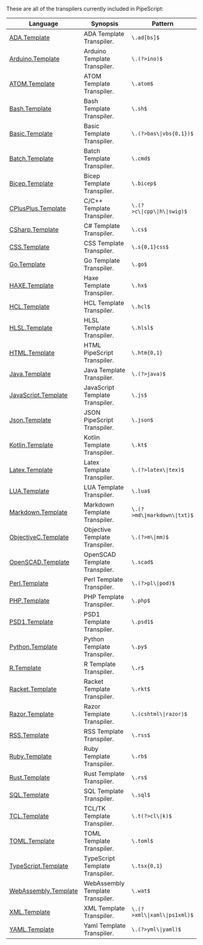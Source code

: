 These are all of the transpilers currently included in PipeScript:



|Language                                                                  |Synopsis                        |Pattern                         |
|--------------------------------------------------------------------------|--------------------------------|--------------------------------|
|[ADA.Template](Transpilers/Templates/ADA.Template.psx.ps1)                |ADA Template Transpiler.        |```\.ad[bs]$```                 |
|[Arduino.Template](Transpilers/Templates/Arduino.Template.psx.ps1)        |Arduino Template Transpiler.    |```\.(?>ino)$```                |
|[ATOM.Template](Transpilers/Templates/ATOM.Template.psx.ps1)              |ATOM Template Transpiler.       |```\.atom$```                   |
|[Bash.Template](Transpilers/Templates/Bash.Template.psx.ps1)              |Bash Template Transpiler.       |```\.sh$```                     |
|[Basic.Template](Transpilers/Templates/Basic.Template.psx.ps1)            |Basic Template Transpiler.      |```\.(?>bas\\|vbs{0,1})$```     |
|[Batch.Template](Transpilers/Templates/Batch.Template.psx.ps1)            |Batch Template Transpiler.      |```\.cmd$```                    |
|[Bicep.Template](Transpilers/Templates/Bicep.Template.psx.ps1)            |Bicep Template Transpiler.      |```\.bicep$```                  |
|[CPlusPlus.Template](Transpilers/Templates/CPlusPlus.Template.psx.ps1)    |C/C++ Template Transpiler.      |```\.(?>c\\|cpp\\|h\\|swig)$``` |
|[CSharp.Template](Transpilers/Templates/CSharp.Template.psx.ps1)          |C# Template Transpiler.         |```\.cs$```                     |
|[CSS.Template](Transpilers/Templates/CSS.Template.psx.ps1)                |CSS Template Transpiler.        |```\.s{0,1}css$```              |
|[Go.Template](Transpilers/Templates/Go.Template.psx.ps1)                  |Go Template Transpiler.         |```\.go$```                     |
|[HAXE.Template](Transpilers/Templates/HAXE.Template.psx.ps1)              |Haxe Template Transpiler.       |```\.hx$```                     |
|[HCL.Template](Transpilers/Templates/HCL.Template.psx.ps1)                |HCL Template Transpiler.        |```\.hcl$```                    |
|[HLSL.Template](Transpilers/Templates/HLSL.Template.psx.ps1)              |HLSL Template Transpiler.       |```\.hlsl$```                   |
|[HTML.Template](Transpilers/Templates/HTML.Template.psx.ps1)              |HTML PipeScript Transpiler.     |```\.htm{0,1}```                |
|[Java.Template](Transpilers/Templates/Java.Template.psx.ps1)              |Java Template Transpiler.       |```\.(?>java)$```               |
|[JavaScript.Template](Transpilers/Templates/JavaScript.Template.psx.ps1)  |JavaScript Template Transpiler. |```\.js$```                     |
|[Json.Template](Transpilers/Templates/Json.Template.psx.ps1)              |JSON PipeScript Transpiler.     |```\.json$```                   |
|[Kotlin.Template](Transpilers/Templates/Kotlin.Template.psx.ps1)          |Kotlin Template Transpiler.     |```\.kt$```                     |
|[Latex.Template](Transpilers/Templates/Latex.Template.psx.ps1)            |Latex Template Transpiler.      |```\.(?>latex\\|tex)$```        |
|[LUA.Template](Transpilers/Templates/LUA.Template.psx.ps1)                |LUA Template Transpiler.        |```\.lua$```                    |
|[Markdown.Template](Transpilers/Templates/Markdown.Template.psx.ps1)      |Markdown Template Transpiler.   |```\.(?>md\\|markdown\\|txt)$```|
|[ObjectiveC.Template](Transpilers/Templates/ObjectiveC.Template.psx.ps1)  |Objective Template Transpiler.  |```\.(?>m\\|mm)$```             |
|[OpenSCAD.Template](Transpilers/Templates/OpenSCAD.Template.psx.ps1)      |OpenSCAD Template Transpiler.   |```\.scad$```                   |
|[Perl.Template](Transpilers/Templates/Perl.Template.psx.ps1)              |Perl Template Transpiler.       |```\.(?>pl\\|pod)$```           |
|[PHP.Template](Transpilers/Templates/PHP.Template.psx.ps1)                |PHP Template Transpiler.        |```\.php$```                    |
|[PSD1.Template](Transpilers/Templates/PSD1.Template.psx.ps1)              |PSD1 Template Transpiler.       |```\.psd1$```                   |
|[Python.Template](Transpilers/Templates/Python.Template.psx.ps1)          |Python Template Transpiler.     |```\.py$```                     |
|[R.Template](Transpilers/Templates/R.Template.psx.ps1)                    |R Template Transpiler.          |```\.r$```                      |
|[Racket.Template](Transpilers/Templates/Racket.Template.psx.ps1)          |Racket Template Transpiler.     |```\.rkt$```                    |
|[Razor.Template](Transpilers/Templates/Razor.Template.psx.ps1)            |Razor Template Transpiler.      |```\.(cshtml\\|razor)$```       |
|[RSS.Template](Transpilers/Templates/RSS.Template.psx.ps1)                |RSS Template Transpiler.        |```\.rss$```                    |
|[Ruby.Template](Transpilers/Templates/Ruby.Template.psx.ps1)              |Ruby Template Transpiler.       |```\.rb$```                     |
|[Rust.Template](Transpilers/Templates/Rust.Template.psx.ps1)              |Rust Template Transpiler.       |```\.rs$```                     |
|[SQL.Template](Transpilers/Templates/SQL.Template.psx.ps1)                |SQL Template Transpiler.        |```\.sql$```                    |
|[TCL.Template](Transpilers/Templates/TCL.Template.psx.ps1)                |TCL/TK Template Transpiler.     |```\.t(?>cl\\|k)$```            |
|[TOML.Template](Transpilers/Templates/TOML.Template.psx.ps1)              |TOML Template Transpiler.       |```\.toml$```                   |
|[TypeScript.Template](Transpilers/Templates/TypeScript.Template.psx.ps1)  |TypeScript Template Transpiler. |```\.tsx{0,1}```                |
|[WebAssembly.Template](Transpilers/Templates/WebAssembly.Template.psx.ps1)|WebAssembly Template Transpiler.|```\.wat$```                    |
|[XML.Template](Transpilers/Templates/XML.Template.psx.ps1)                |XML Template Transpiler.        |```\.(?>xml\\|xaml\\|ps1xml)$```|
|[YAML.Template](Transpilers/Templates/YAML.Template.psx.ps1)              |Yaml Template Transpiler.       |```\.(?>yml\\|yaml)$```         |





